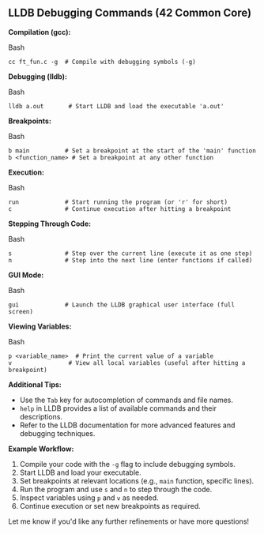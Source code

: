 ## LLDB Debugging Commands (42 Common Core)

**Compilation (gcc):**

Bash

```
cc ft_fun.c -g  # Compile with debugging symbols (-g)
```

**Debugging (lldb):**

Bash

```
lldb a.out       # Start LLDB and load the executable 'a.out'
```

**Breakpoints:**

Bash

```
b main          # Set a breakpoint at the start of the 'main' function
b <function_name> # Set a breakpoint at any other function
```

**Execution:**

Bash

```
run             # Start running the program (or 'r' for short)
c               # Continue execution after hitting a breakpoint
```

**Stepping Through Code:**

Bash

```
s               # Step over the current line (execute it as one step)
n               # Step into the next line (enter functions if called)
```

**GUI Mode:**

Bash

```
gui             # Launch the LLDB graphical user interface (full screen)
```

**Viewing Variables:**

Bash

```
p <variable_name>  # Print the current value of a variable
v                # View all local variables (useful after hitting a breakpoint)
```

**Additional Tips:**

- Use the `Tab` key for autocompletion of commands and file names.
- `help` in LLDB provides a list of available commands and their descriptions.
- Refer to the LLDB documentation for more advanced features and debugging techniques.

**Example Workflow:**

1. Compile your code with the `-g` flag to include debugging symbols.
2. Start LLDB and load your executable.
3. Set breakpoints at relevant locations (e.g., `main` function, specific lines).
4. Run the program and use `s` and `n` to step through the code.
5. Inspect variables using `p` and `v` as needed.
6. Continue execution or set new breakpoints as required.

Let me know if you'd like any further refinements or have more questions!